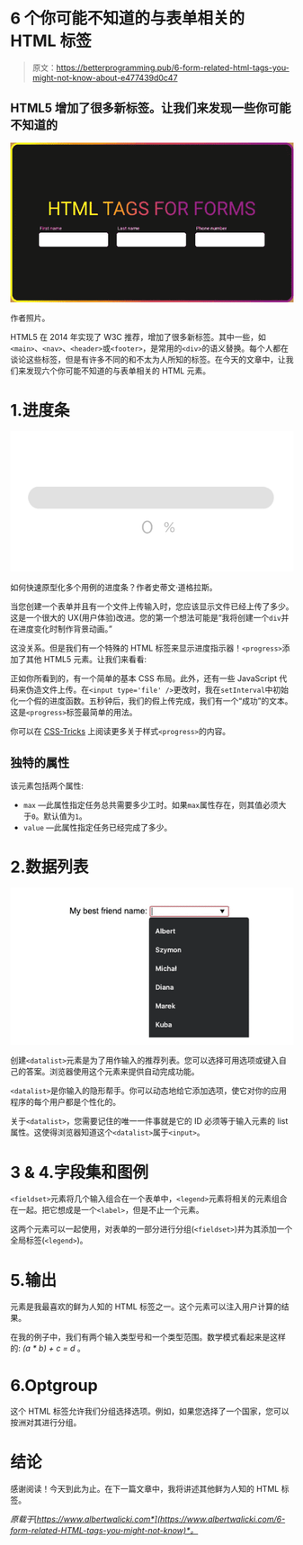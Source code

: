 # 6 个你可能不知道的与表单相关的 HTML 标签

> 原文：<https://betterprogramming.pub/6-form-related-html-tags-you-might-not-know-about-e477439d0c47>

## HTML5 增加了很多新标签。让我们来发现一些你可能不知道的

![](img/515193868ec583f4580dead21b726155.png)

作者照片。

HTML5 在 2014 年实现了 W3C 推荐，增加了很多新标签。其中一些，如`<main>`、`<nav>`、`<header>`或`<footer>`，是常用的`<div>`的语义替换。每个人都在谈论这些标签，但是有许多不同的和不太为人所知的标签。在今天的文章中，让我们来发现六个你可能不知道的与表单相关的 HTML 元素。

# 1.进度条

![](img/703b6e9bfe5f3354e6594ae1a9cf961f.png)

如何快速原型化多个用例的进度条？作者史蒂文·道格拉斯。

当您创建一个表单并且有一个文件上传输入时，您应该显示文件已经上传了多少。这是一个很大的 UX(用户体验)改进。您的第一个想法可能是“我将创建一个`div`并在进度变化时制作背景动画。”

这没关系。但是我们有一个特殊的 HTML 标签来显示进度指示器！`<progress>`添加了其他 HTML5 元素。让我们来看看:

正如你所看到的，有一个简单的基本 CSS 布局。此外，还有一些 JavaScript 代码来伪造文件上传。在`<input type='file' />`更改时，我在`setInterval`中初始化一个假的进度函数。五秒钟后，我们的假上传完成，我们有一个“成功”的文本。这是`<progress>`标签最简单的用法。

你可以在 [CSS-Tricks](https://css-tricks.com/html5-progress-element/) 上阅读更多关于样式`<progress>`的内容。

## 独特的属性

该元素包括两个属性:

*   `max` —此属性指定任务总共需要多少工时。如果`max`属性存在，则其值必须大于`0`。默认值为`1`。
*   `value` —此属性指定任务已经完成了多少。

# 2.数据列表

![](img/a98b47d51e514b8a73c238c69a000c49.png)

创建`<datalist>`元素是为了用作输入的推荐列表。您可以选择可用选项或键入自己的答案。浏览器使用这个元素来提供自动完成功能。

`<datalist>`是你输入的隐形帮手。你可以动态地给它添加选项，使它对你的应用程序的每个用户都是个性化的。

关于`<datalist>`，您需要记住的唯一一件事就是它的 ID 必须等于输入元素的 list 属性。这使得浏览器知道这个`<datalist>`属于`<input>`。

# 3 & 4.字段集和图例

`<fieldset>`元素将几个输入组合在一个表单中，`<legend>`元素将相关的元素组合在一起。把它想成是一个`<label>`，但是不止一个元素。

这两个元素可以一起使用，对表单的一部分进行分组(`<fieldset>`)并为其添加一个全局标签(`<legend>`)。

# 5.输出

元素是我最喜欢的鲜为人知的 HTML 标签之一。这个元素可以注入用户计算的结果。

在我的例子中，我们有两个输入类型号和一个类型范围。数学模式看起来是这样的: *(a * b) + c = d* 。

# 6.Optgroup

这个 HTML 标签允许我们分组选择选项。例如，如果您选择了一个国家，您可以按洲对其进行分组。

# 结论

感谢阅读！今天到此为止。在下一篇文章中，我将讲述其他鲜为人知的 HTML 标签。

*原载于*[*https://www.albertwalicki.com*](https://www.albertwalicki.com/6-form-related-HTML-tags-you-might-not-know)*。*